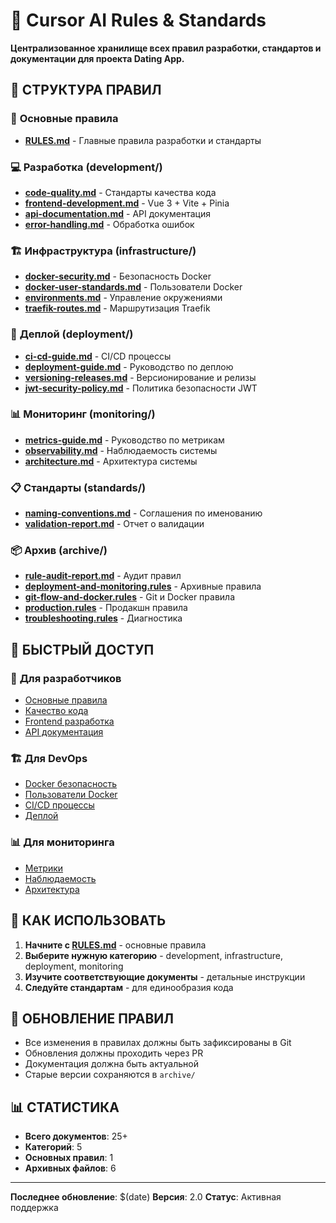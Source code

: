 # 🎯 Cursor AI Rules & Standards

**Централизованное хранилище всех правил разработки, стандартов и документации для проекта Dating App.**

## 📁 **СТРУКТУРА ПРАВИЛ**

### 🚀 **Основные правила**
- **[RULES.md](./RULES.md)** - Главные правила разработки и стандарты

### 💻 **Разработка (development/)**
- **[code-quality.md](./development/code-quality.md)** - Стандарты качества кода
- **[frontend-development.md](./development/frontend-development.md)** - Vue 3 + Vite + Pinia
- **[api-documentation.md](./development/api-documentation.md)** - API документация
- **[error-handling.md](./development/error-handling.md)** - Обработка ошибок

### 🏗️ **Инфраструктура (infrastructure/)**
- **[docker-security.md](./infrastructure/docker-security.md)** - Безопасность Docker
- **[docker-user-standards.md](./infrastructure/docker-user-standards.md)** - Пользователи Docker
- **[environments.md](./infrastructure/environments.md)** - Управление окружениями
- **[traefik-routes.md](./infrastructure/traefik-routes.md)** - Маршрутизация Traefik

### 🚀 **Деплой (deployment/)**
- **[ci-cd-guide.md](./deployment/ci-cd-guide.md)** - CI/CD процессы
- **[deployment-guide.md](./deployment/deployment-guide.md)** - Руководство по деплою
- **[versioning-releases.md](./deployment/versioning-releases.md)** - Версионирование и релизы
- **[jwt-security-policy.md](./deployment/jwt-security-policy.md)** - Политика безопасности JWT

### 📊 **Мониторинг (monitoring/)**
- **[metrics-guide.md](./monitoring/metrics-guide.md)** - Руководство по метрикам
- **[observability.md](./monitoring/observability.md)** - Наблюдаемость системы
- **[architecture.md](./monitoring/architecture.md)** - Архитектура системы

### 📋 **Стандарты (standards/)**
- **[naming-conventions.md](./standards/naming-conventions.md)** - Соглашения по именованию
- **[validation-report.md](./standards/validation-report.md)** - Отчет о валидации

### 📦 **Архив (archive/)**
- **[rule-audit-report.md](./archive/rule-audit-report.md)** - Аудит правил
- **[deployment-and-monitoring.rules](./archive/deployment-and-monitoring.rules)** - Архивные правила
- **[git-flow-and-docker.rules](./archive/git-flow-and-docker.rules)** - Git и Docker правила
- **[production.rules](./archive/production.rules)** - Продакшн правила
- **[troubleshooting.rules](./archive/troubleshooting.rules)** - Диагностика

## 🎯 **БЫСТРЫЙ ДОСТУП**

### 🔧 **Для разработчиков**
- [Основные правила](./RULES.md)
- [Качество кода](./development/code-quality.md)
- [Frontend разработка](./development/frontend-development.md)
- [API документация](./development/api-documentation.md)

### 🏗️ **Для DevOps**
- [Docker безопасность](./infrastructure/docker-security.md)
- [Пользователи Docker](./infrastructure/docker-user-standards.md)
- [CI/CD процессы](./deployment/ci-cd-guide.md)
- [Деплой](./deployment/deployment-guide.md)

### 📊 **Для мониторинга**
- [Метрики](./monitoring/metrics-guide.md)
- [Наблюдаемость](./monitoring/observability.md)
- [Архитектура](./monitoring/architecture.md)

## 📝 **КАК ИСПОЛЬЗОВАТЬ**

1. **Начните с [RULES.md](./RULES.md)** - основные правила
2. **Выберите нужную категорию** - development, infrastructure, deployment, monitoring
3. **Изучите соответствующие документы** - детальные инструкции
4. **Следуйте стандартам** - для единообразия кода

## 🔄 **ОБНОВЛЕНИЕ ПРАВИЛ**

- Все изменения в правилах должны быть зафиксированы в Git
- Обновления должны проходить через PR
- Документация должна быть актуальной
- Старые версии сохраняются в `archive/`

## 📊 **СТАТИСТИКА**

- **Всего документов**: 25+
- **Категорий**: 5
- **Основных правил**: 1
- **Архивных файлов**: 6

---

**Последнее обновление**: $(date)
**Версия**: 2.0
**Статус**: Активная поддержка